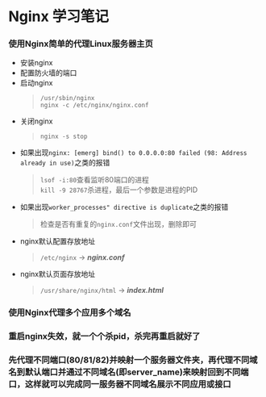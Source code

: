 # Nginx 学习笔记

### 使用Nginx简单的代理Linux服务器主页
+ 安装nginx
+ 配置防火墙的端口
+ 启动nginx
	> `/usr/sbin/nginx`  
	> `nginx -c /etc/nginx/nginx.conf`
+ 关闭nginx
	> `nginx -s stop`  
+ 如果出现`nginx: [emerg] bind() to 0.0.0.0:80 failed (98: Address already in use)`之类的报错
	> `lsof -i:80`查看监听80端口的进程  
	> `kill -9 28767`杀进程，最后一个参数是进程的PID  
+ 如果出现`worker_processes" directive is duplicate`之类的报错
	> 检查是否有重复的`nginx.conf`文件出现，删除即可
+ nginx默认配置存放地址
	> `/etc/nginx` -> ***nginx.conf***  
+ nginx默认页面存放地址
	> `/usr/share/nginx/html` -> ***index.html***  

### 使用Nginx代理多个应用多个域名

### 重启nginx失效，就一个个杀pid，杀完再重启就好了

### 先代理不同端口(80/81/82)并映射一个服务器文件夹，再代理不同域名到默认端口并通过不同域名(即server_name)来映射回到不同端口，这样就可以完成同一服务器不同域名展示不同应用或接口